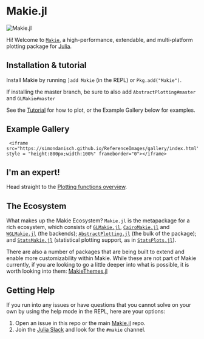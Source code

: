 # Makie.jl

![Makie.jl](assets/logo.png)

Hi! Welcome to [`Makie`](https://github.com/JuliaPlots/Makie.jl/), a high-performance, extendable, and multi-platform plotting package for [Julia](https://julialang.org/).

## Installation & tutorial

Install Makie by running `]add Makie` (in the REPL) or `Pkg.add("Makie")`.  

If installing the master branch, be sure to also add `AbstractPlotting#master` and `GLMakie#master`

See the [Tutorial](@ref) for how to plot, or the Example Gallery below for examples.

## Example Gallery

```@raw html
 <iframe src="https://simondanisch.github.io/ReferenceImages/gallery/index.html" style = "height:800px;width:100%" frameborder="0"></iframe>
```

## I'm an expert!

Head straight to the [Plotting functions overview](@ref).

## The Ecosystem

What makes up the Makie Ecosystem? `Makie.jl` is the metapackage for a rich ecosystem, which consists of [`GLMakie.jl`](https://github.com/JuliaPlots/GLMakie.jl), [`CairoMakie.jl`](https://github.com/JuliaPlots/CairoMakie.jl) and [`WGLMakie.jl`](https://github.com/JuliaPlots/WGLMakie.jl) (the backends); [`AbstractPlotting.jl`](https://github.com/JuliaPlots/AbstractPlotting.jl) (the bulk of the package); and [`StatsMakie.jl`](https://github.com/JuliaPlots/StatsMakie.jl) (statistical plotting support, as in [`StatsPlots.jl`](https://github.com/JuliaPlots/StatsPlots.jl)).

There are also a number of packages that are being built to extend and enable more customizability within Makie. While these are not part of Makie currently, if you are looking to go a little deeper into what is possible, it is worth looking into them: [MakieThemes.jl](https://github.com/JuliaPlots/MakieThemes.jl)

## Getting Help

If you run into any issues or have questions that you cannot solve on your own by using the help mode in the REPL, here are your options:

1) Open an issue in this repo or the main [Makie.jl](https://github.com/JuliaPlots/Makie.jl) repo.
2) Join the [Julia Slack](https://slackinvite.julialang.org) and look for the `#makie` channel.
